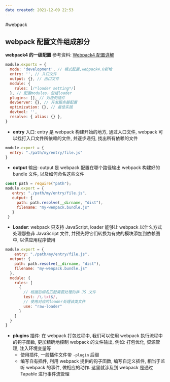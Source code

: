 ```yaml
---
date created: 2021-12-09 22:53
---
```


#webpack

## webpack 配置文件组成部分

**webpack4 的一级配置**
参考资料:
[Webpack4 配置详解](https://lq782655835.github.io/blogs/project/webpack4-2.config-setting.html)

```javascript
module.exports = {
  mode: 'development', // 模式配置,webpack4.0新增
  entry: '', // 入口文件
  output: {}, // 出口文件
  module: {
    rules: [/*loader setting*/]
  }, // 配置modules，包括loader
  plugins: [], // 对应的插件
  devServer: {}, // 开发服务器配置
  optimization: {}, // 最佳实践
  devtool: '',
  resolve: { alias: {} },
}

```

- **entry** 入口: entry 是 webpack 构建开始的地方, 通过入口文件, webpack 可以找打入口文件所依赖的文件, 并逐步递归, 找出所有依赖的文件

```javascript
module.export = {
  entry: "./path/my/entry/file.js"
}
```

- **output** 输出: output 是 webpack 配置在哪个路径输出 webpack 构建好的 bundle 文件, 以及如何命名这些文件

```javascript
const path = require("path");
module.export = {
   entry: "./path/my/entry/file.js",
   output: {
     path: path.resolve(__dirname, "dist"),
     filename: "my-wenpack.bundle.js"
   }
 }
```

- **Loader**: webpack 只支持 JavaScript, loader 能够让 webpack 以什么方式处理那些非 JavaScript 文件, 并预先将它们转换为有效的模块添加到依赖图中, 以供应用程序使用

```javascript
module.export = {
    entry: "./path/my/entry/file.js",
  output: {
    path: path.resolve(__dirname, "dist"),
    filename: "my-wenpack.bundle.js"
  },
  module: {
    rules: [
      {
        // 根据后缀名匹配需要处理的非 JS 文件
        test: /\.txt$/,
        // 使用对应的loader处理该类文件
        use: "raw-loader"
      }
    ]
  }
}
```

- **plugins** 插件: 在 webpack 打包过程中, 我们可以使用 webpack 执行流程中的钩子函数, 更加精确地控制 webpack 的文件输出, 例如: 打包优化, 资源管理, 注入环境变量等
  - 使用插件, 一般插件文件带 `-plugin` 后缀
  - 编写自有插件, 利用 webpack 提供的钩子函数, 编写自定义插件, 相当于监听 webpack 的事件, 做相应的动作. 这里就涉及到 webpack 是通过 Tapable 进行事件流管理
